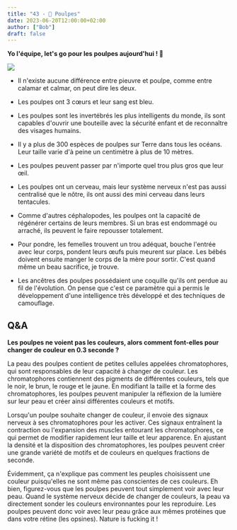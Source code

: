 ```yaml
---
title: "43 - 🐙 Poulpes"
date: 2023-06-20T12:00:00+02:00
author: ["Bob"]
draft: false
---
```


**Yo l'équipe, let's go pour les poulpes aujourd'hui ! 🐙**

![](/img/43.jpg)

- Il n'existe aucune différence entre pieuvre et poulpe, comme entre calamar et calmar, on peut dire les deux.

- Les poulpes ont 3 cœurs et leur sang est bleu.  

- Les poulpes sont les invertébrés les plus intelligents du monde, ils sont capables d'ouvrir une bouteille avec la sécurité enfant et de reconnaître des visages humains.

- Il y a plus de 300 espèces de poulpes sur Terre dans tous les océans. Leur taille varie d'à peine un centimètre à plus de 10 mètres.  

- Les poulpes peuvent passer par n'importe quel trou plus gros que leur œil.

- Les poulpes ont un cerveau, mais leur système nerveux n'est pas aussi centralisé que le nôtre, ils ont aussi des mini cerveau dans leurs tentacules.

- Comme d'autres céphalopodes, les poulpes ont la capacité de régénérer certains de leurs membres. Si un bras est endommagé ou arraché, ils peuvent le faire repousser totalement.

- Pour pondre, les femelles trouvent un trou adéquat, bouche l'entrée avec leur corps, pondent leurs œufs puis meurent sur place. Les bébés doivent ensuite manger le corps de la mère pour sortir. C'est quand même un beau sacrifice, je trouve.

- Les ancêtres des poulpes possédaient une coquille qu'ils ont perdue au fil de l'évolution. On pense que c'est ce paramètre qui a permis le développement d'une intelligence très développé et des techniques de camouflage.

## Q&A

**Les poulpes ne voient pas les couleurs, alors comment font-elles pour changer de couleur en 0.3 seconde ?**

La peau des poulpes contient de petites cellules appelées chromatophores, qui sont responsables de leur capacité à changer de couleur. Les chromatophores contiennent des pigments de différentes couleurs, tels que le noir, le brun, le rouge et le jaune. En modifiant la taille et la forme des chromatophores, les poulpes peuvent manipuler la réflexion de la lumière sur leur peau et créer ainsi différentes couleurs et motifs.

Lorsqu'un poulpe souhaite changer de couleur, il envoie des signaux nerveux à ses chromatophores pour les activer. Ces signaux entraînent la contraction ou l'expansion des muscles entourant les chromatophores, ce qui permet de modifier rapidement leur taille et leur apparence. En ajustant la densité et la disposition des chromatophores, les poulpes peuvent créer une grande variété de motifs et de couleurs en quelques fractions de seconde.

Évidemment, ça n'explique pas comment les peuples choisissent une couleur puisqu'elles ne sont même pas conscientes de ces couleurs. Eh bien, figurez-vous que les poulpes peuvent tout simplement voir avec leur peau. Quand le système nerveux décide de changer de couleurs, la peau va directement sonder les couleurs environnantes pour les reproduire. Les poulpes peuvent donc voir avec leur peau grâce aux mêmes protéines que dans votre rétine (les opsines). Nature is fucking it !